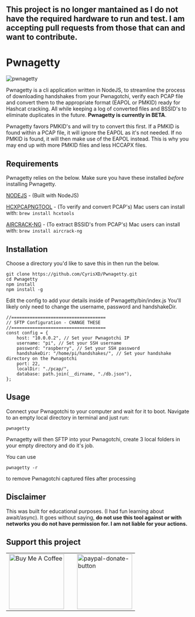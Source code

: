 ## This project is no longer mantained as I do not have the required hardware to run and test. I am accepting pull requests from those that can and want to contribute. 

# Pwnagetty

![pwnagetty](https://i.imgur.com/Cs5yqMI.jpg)


Pwnagetty is a cli application written in NodeJS, to streamline the process of downloading handshakes from your Pwnagotchi, verify each PCAP file and convert them to the appropriate format (EAPOL or PMKID) ready for Hashcat cracking. All while keeping a log of converted files and BSSID's to eliminate duplicates in the future. **Pwnagetty is currently in BETA**.

Pwnagetty favors PMKID's and will try to convert this first. If a PMKID is found within a PCAP file, it will ignore the EAPOL as it's not needed. If no PMKID is found, it will then make use of the EAPOL instead. This is why you may end up with more PMKID files and less HCCAPX files. 


## Requirements

Pwnagetty relies on the below. Make sure you have these installed *before* installing Pwnagetty.

[NODEJS](https://nodejs.org/en/) - (Built with NodeJS)

[HCXPCAPNGTOOL](https://github.com/ZerBea/hcxtools) - (To verify and convert PCAP's)
    Mac users can install with:
        ```
        brew install hcxtools
        ```

[AIRCRACK-NG](https://www.aircrack-ng.org/) - (To extract BSSID's from PCAP's)
    Mac users can install with:
        ```
        brew install aircrack-ng
        ```

## Installation

Choose a directory you'd like to save this in then run the below.

```
git clone https://github.com/CyrisXD/Pwnagetty.git
cd Pwnagetty
npm install
npm install -g

```
Edit the config to add your details inside of Pwnagetty/bin/index.js
You'll likely only need to change the username, password and handshakeDir.
```
//====================================
// SFTP Configuration - CHANGE THESE
//====================================
const config = {
    host: "10.0.0.2", // Set your Pwnagotchi IP
    username: "pi", // Set your SSH username
    password: "raspberry", // Set your SSH password
    handshakeDir: "/home/pi/handshakes/", // Set your handshake directory on the Pwnagotchi
    port: 22,
    localDir: "./pcap/",
    database: path.join(__dirname, "./db.json"),
};
```

## Usage
Connect your Pwnagotchi to your computer and wait for it to boot.
Navigate to an empty local directory in terminal and just run:
``` 
pwnagetty
```

Pwnagetty will then SFTP into your Pwnagotchi, create 3 local folders in your empty directory and do it's job.

You can use 
```
pwnagetty -r
```
to remove Pwnagotchi captured files after processing

## Disclaimer
This was built for educational purposes. (I had fun learning about await/async). It goes without saying, **do not use this tool against or with networks you do not have permission for. I am not liable for your actions.**

## Support this project
<table cellspacing="0" cellpadding="0" border="0">
<tr>
    <td><a href="https://www.buymeacoffee.com/FiRmVXOZh" target="_blank"><img src="https://cdn.buymeacoffee.com/buttons/default-orange.png" alt="Buy Me A Coffee" width="150" ></a></td>
    <td>&nbsp;</td>
    <td><a href="https://www.paypal.com/cgi-bin/webscr?cmd=_s-xclick&hosted_button_id=9LVF3AVKH29H6&source=url"><img src="https://i.ibb.co/Gcw869Q/paypal-donate-button.png" width="150" alt="paypal-donate-button" border="0"></a></td>
    </tr>
    </table>
 
